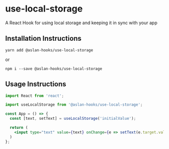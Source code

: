 # use-local-storage
A React Hook for using local storage and keeping it in sync with your app

## Installation Instructions

 `yarn add @aslan-hooks/use-local-storage` 
 
 or 
 
 `npm i --save @aslan-hooks/use-local-storage`

## Usage Instructions 

```jsx
import React from 'react';

import useLocalStorage from '@aslan-hooks/use-local-storage';

const App = () => {
  const [text, setText] = useLocalStorage('initialValue');

  return (
    <input type="text" value={text} onChange={e => setText(e.target.value)} />
  )
};
```
